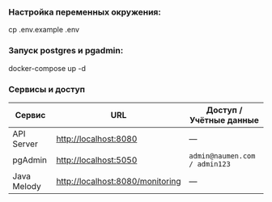 ### Настройка переменных окружения:
cp .env.example .env

### Запуск postgres и pgadmin:
docker-compose up -d

### Сервисы и доступ

<table>
  <thead>
    <tr>
      <th>Сервис</th>
      <th>URL</th>
      <th>Доступ / Учётные данные</th>
    </tr>
  </thead>
  <tbody>
    <tr>
      <td>API Server</td>
      <td><a href="http://localhost:8080/">http://localhost:8080</a></td>
      <td>—</td>
    </tr>
    <tr>
      <td>pgAdmin</td>
      <td><a href="http://localhost:5050/">http://localhost:5050</a></td>
      <td><code>admin@naumen.com / admin123</code></td>
    </tr>
    <tr>
      <td>Java Melody</td>
      <td><a href="http://localhost:8080/monitoring">http://localhost:8080/monitoring</a></td>
      <td>—</td>
    </tr>
  </tbody>
</table>